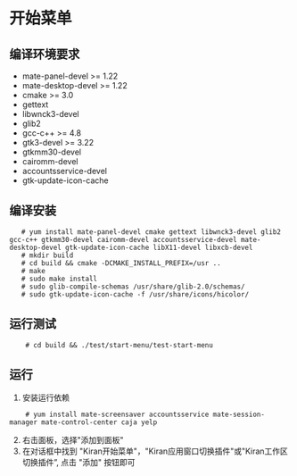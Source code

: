 # 开始菜单

## 编译环境要求
  * mate-panel-devel >= 1.22
  * mate-desktop-devel >= 1.22
  * cmake >= 3.0
  * gettext
  * libwnck3-devel
  * glib2
  * gcc-c++ >= 4.8
  * gtk3-devel >= 3.22
  * gtkmm30-devel
  * cairomm-devel
  * accountsservice-devel
  * gtk-update-icon-cache

## 编译安装
```
   # yum install mate-panel-devel cmake gettext libwnck3-devel glib2 gcc-c++ gtkmm30-devel cairomm-devel accountsservice-devel mate-desktop-devel gtk-update-icon-cache libX11-devel libxcb-devel
   # mkdir build
   # cd build && cmake -DCMAKE_INSTALL_PREFIX=/usr ..
   # make
   # sudo make install
   # sudo glib-compile-schemas /usr/share/glib-2.0/schemas/
   # sudo gtk-update-icon-cache -f /usr/share/icons/hicolor/
```

## 运行测试
```
    # cd build && ./test/start-menu/test-start-menu
```

## 运行
1. 安装运行依赖

```
    # yum install mate-screensaver accountsservice mate-session-manager mate-control-center caja yelp
```
2. 右击面板，选择"添加到面板"
3. 在对话框中找到 "Kiran开始菜单"，"Kiran应用窗口切换插件"或"Kiran工作区切换插件”, 点击 "添加" 按钮即可
